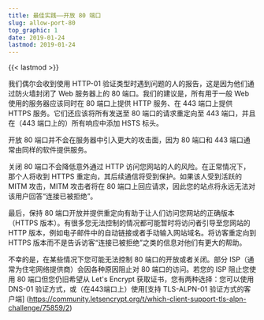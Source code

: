 ```yaml
---
title: 最佳实践——开放 80 端口
slug: allow-port-80
top_graphic: 1
date: 2019-01-24
lastmod: 2019-01-24
---
```


{{< lastmod >}}

我们偶尔会收到使用 HTTP-01 验证类型时遇到问题的人的报告，这是因为他们通过防火墙封闭了 Web 服务器上的 80 端口。我们的建议是，所有用于一般 Web 使用的服务器应该同时在 80 端口上提供 HTTP 服务、在 443 端口上提供 HTTPS 服务。它们还应该将所有发送至 80 端口的请求重定向至 443 端口，并且在（443 端口上的）所有响应中添加 HSTS 标头。

开放 80 端口并不会在服务器中引入更大的攻击面，因为 80 端口和 443 端口通常由同样的软件提供服务。

关闭 80 端口不会降低意外通过 HTTP 访问您网站的人的风险。在正常情况下，那个人将收到 HTTPS 重定向，其后续通信将受到保护。如果该人受到活跃的 MITM 攻击，MITM 攻击者将在 80 端口上回应请求，因此您的站点将永远无法对该用户回答“连接已被拒绝”。

最后，保持 80 端口开放并提供重定向有助于让人们访问您网站的正确版本（HTTPS 版本）。有很多您无法控制的情况都可能暂时将访问者引导至您网站的 HTTP 版本，例如电子邮件中的自动链接或者手动输入网站域名。将访客重定向到 HTTPS 版本而不是告诉访客“连接已被拒绝”之类的信息对他们有更大的帮助。

不幸的是，在某些情况下您可能无法控制 80 端口的开放或者关闭。部分 ISP（通常为住宅网络提供商）会因各种原因阻止对 80 端口的访问。若您的 ISP 阻止您使用 80 端口但您仍旧希望从 Let's Encrypt 获取证书，您有两种选择：您可以使用 DNS-01 验证方式，或（在443端口上）使用[支持 TLS-ALPN-01 验证方式的客户端]
(https://community.letsencrypt.org/t/which-client-support-tls-alpn-challenge/75859/2)
